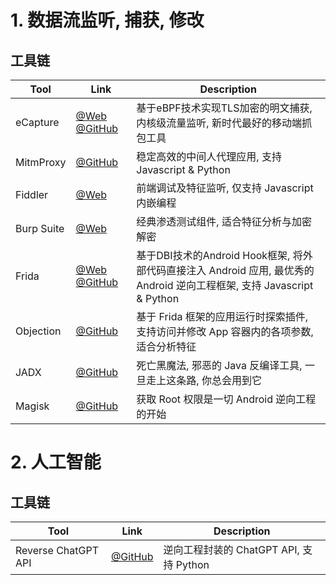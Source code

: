 # 1. 数据流监听, 捕获, 修改
## 工具链
| Tool | Link | Description |
| ---- | ---- | ---- |
| eCapture | [@Web](https://ecapture.cc/) [@GitHub](https://github.com/gojue/ecapture) | 基于eBPF技术实现TLS加密的明文捕获, 内核级流量监听, 新时代最好的移动端抓包工具 |
| MitmProxy | [@GitHub](https://github.com/mitmproxy/mitmproxy) | 稳定高效的中间人代理应用, 支持 Javascript & Python |
| Fiddler | [@Web](https://www.telerik.com/fiddler) | 前端调试及特征监听, 仅支持 Javascript 内嵌编程 |
| Burp Suite | [@Web](https://portswigger.net/burp) | 经典渗透测试组件, 适合特征分析与加密解密 |
| Frida | [@Web](https://frida.re/) [@GitHub](https://github.com/frida/frida) | 基于DBI技术的Android Hook框架, 将外部代码直接注入 Android 应用, 最优秀的 Android 逆向工程框架, 支持 Javascript & Python
| Objection | [@GitHub](https://github.com/sensepost/objection) | 基于 Frida 框架的应用运行时探索插件, 支持访问并修改 App 容器内的各项参数, 适合分析特征
| JADX | [@GitHub](https://github.com/skylot/jadx) | 死亡黑魔法, 邪恶的 Java 反编译工具, 一旦走上这条路, 你总会用到它
| Magisk | [@GitHub](https://github.com/topjohnwu/Magisk) | 获取 Root 权限是一切 Android 逆向工程的开始

# 2. 人工智能
## 工具链
| Tool | Link | Description |
| ---- | ---- | ---- |
| Reverse ChatGPT API | [@GitHub](https://github.com/acheong08/ChatGPT) | 逆向工程封装的 ChatGPT API, 支持 Python |

